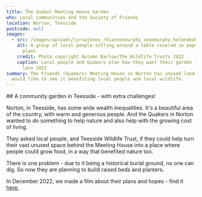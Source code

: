```yaml
---
title: The Quaker Meeting House Garden
who: Local communities and the Society of Friends
location: Norton, Teesside
postcode: null
images:
  - src: /images/uploads/lornajones_rhiannonmurphy_seanmurphy_helendeehan_teeside_1-1-.jpg
    alt: A group of local people sitting around a table covered in paperwork and
      plans
    credit: Photo copyright Autumn Barlow/The Wildlife Trusts 2022
    caption: Local people and Quakers plan how they want their garden to look in
      late 2022
summary: The Friends (Quakers) Meeting House in Norton has unused land - they
  would like to see it benefiting local people and local wildlife.
---
```

#﻿# A community garden in Teesside - with extra challenges!

N﻿orton, in Teesside, has some wide wealth inequalities. It's a beautiful area of the country, with warm and generous people. And the Quakers in Norton wanted to do something to help nature and also help with the growing cost of living.

T﻿hey asked local people, and Teesside Wildlife Trust, if they could help turn their vast unused space behind the Meeting House into a place where people could grow food, in a way that benefited nature too. 

T﻿here is one problem - due to it being a historical burial ground, no one can dig. So now they are planning to build raised beds and planters.

I﻿n December 2022, we made a film about their plans and hopes - find it [here.](https://youtu.be/RwFBLlmjLeI)
